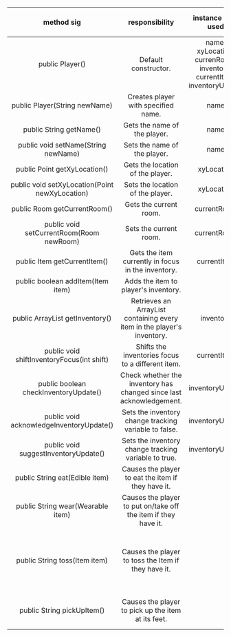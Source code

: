 | method sig | responsibility | instance vars used | other class methods called | objects used with method calls | lines of code |
| :----------: | :--------------: | :------------------: | :--------------------------: | :------------------------------: | :-------------: |
| public Player() | Default constructor. | name, xyLocation, currenRoom, inventory, currentItem, inventoryUpdate |  |  | 6
| public Player(String newName) | Creates player with specified name. | name | this() |  | 2
| public String getName() | Gets the name of the player. | name |  |  | 1
| public void setName(String newName) | Sets the name of the player. | name |  |  | 1
| public Point getXyLocation() | Gets the location of the player. | xyLocation |  |  | 1
| public void setXyLocation(Point newXyLocation) | Sets the location of the player. | xyLocation |  |  | 1
| public Room getCurrentRoom() | Gets the current room. | currentRoom |  |  | 1
| public void setCurrentRoom(Room newRoom) | Sets the current room. | currentRoom |  |  | 1
| public Item getCurrentItem() | Gets the item currently in focus in the inventory. | currentItem | getInventory() |  | 4
| public boolean addItem(Item item) | Adds the item to player's inventory. |  | suggestInventoryUpdate(), getInventory() |  | 6
| public ArrayList<Item> getInventory() | Retrieves an ArrayList containing every item in the player's inventory. | inventory |  |  | 1
| public void shiftInventoryFocus(int shift) | Shifts the inventories focus to a different item. | currentItem | getInventory() |  | 8
| public boolean checkInventoryUpdate() | Check whether the inventory has changed since last acknowledgement. | inventoryUpdate |  |  | 1
| public void acknowledgeInventoryUpdate() | Sets the inventory change tracking variable to false. | inventoryUpdate |  |  | 1
| public void suggestInventoryUpdate() | Sets the inventory change tracking variable to true. | inventoryUpdate |  |  | 1
| public String eat(Edible item) | Causes the player to eat the item if they have it. |  | getInventory(), suggestInventoryUpdate() | Edible.eat() | 6
| public String wear(Wearable item) | Causes the player to put on/take off the item if they have it. |  | getInventory(), suggestInventoryUpdate() | Wearable.wear() | 5
| public String toss(Item item) | Causes the player to toss the Item if they have it. |  | getInventory(), getCurrentRoom(), getXyLocation(), suggestInventoryUpdate() | Room.getId(), Item.setIntendedRoomId(), Item.setXyLocation(), Item.setCurrentRoom(), Room.getDungeon(), Dungeon.connectItemToRoom(), Tossable.toss() | 16
| public String pickUpItem() | Causes the player to pick up the item at its feet. |  | getCurrentRoom(), getXyLocation(), addItem() | Room.removeItemAt(), Item.getName(), Item.getDescription(), Item.setCurrentRoom() | 6
